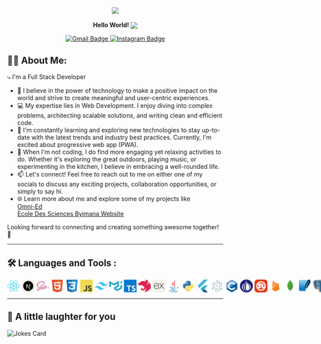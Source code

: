 <div id="header" align="center">
  <img src="https://media.giphy.com/media/M9gbBd9nbDrOTu1Mqx/giphy.gif" width="100"/>
</div>

<p style="font-weight: bold;" align="center">
Hello World! 
<img src="https://camo.githubusercontent.com/e8e7b06ecf583bc040eb60e44eb5b8e0ecc5421320a92929ce21522dbc34c891/68747470733a2f2f6d656469612e67697068792e636f6d2f6d656469612f6876524a434c467a6361737252346961377a2f67697068792e676966" align="center" width="30"/>
</p>

<div id="badges" align="center">
  <a href="mailto:habichristi@gmail.com">
    <img src="https://img.shields.io/badge/Gmail-blue?style=for-the-badge&logo=gmail&logoColor=white" alt="Gmail Badge"/>
  </a>
  <a href="https://www.instagram.com/__kaylesan__/">
    <img src="https://img.shields.io/badge/Instagram-red?style=for-the-badge&logo=instagram&logoColor=white" alt="Instagram Badge"/>
  </a>
</div>
<h2 style="font-weight: bold;" align="left">👩‍💻 About Me:</h2>

<p>⤷ I'm a Full Stack Developer</p>
<ul>
<li>
🚀 I believe in the power of technology to make a positive impact on the world and strive to create meaningful and user-centric experiences.
</li>
<li>
💻 My expertise lies in Web Development. I enjoy diving into complex problems, architecting scalable solutions, and writing clean and efficient code.
</li>
<li>
🌱 I'm constantly learning and exploring new technologies to stay up-to-date with the latest trends and industry best practices. Currently, I'm excited about  progressive web app (PWA).
</li>
<li>
🌟 When I'm not coding, I do find more engaging yet relaxing activities to do. Whether it's exploring the great outdoors, playing music, or experimenting in the kitchen, I believe in embracing a well-rounded life.
</li>
<li>
📫 Let's connect! Feel free to reach out to me on either one of my socials to discuss any exciting projects, collaboration opportunities, or simply to say hi.
</li>
<li>
🌐 Learn more about me and explore some of my projects like <br/>
<a href="https://omni-ed.vercel.app">Omni-Ed</a> <br/>
<a href="https://escbyimana.co.rw">Ecole Des Sciences Byimana Website</a>
</li>
</ul>
<p>
Looking forward to connecting and creating something awesome together! 🌈
</p>
<hr/>
<h2 style="font-weight: bold;">🛠  Languages and Tools :</h2>
<p style="display: flex; justify-content: space-around; align-items: center;">
  <img src="https://github.com/devicons/devicon/blob/master/icons/react/react-original.svg" title="react" alt="react" width="30" height="30"/>&nbsp;
  <img src="https://github.com/tandpfun/skill-icons/blob/main/icons/NextJS-Light.svg" title="Nextjs" alt="Nextjs" width="30" height="30"/>&nbsp;
  <img src="https://github.com/devicons/devicon/blob/master/icons/sass/sass-original.svg" title="sass" alt="sass" width="30" height="30"/>&nbsp;
  <img src="https://github.com/devicons/devicon/blob/master/icons/html5/html5-original.svg" title="html" alt="html" width="30" height="30"/>&nbsp;
  <img src="https://github.com/devicons/devicon/blob/master/icons/css3/css3-original.svg" title="css" alt="css" width="30" height="30"/>&nbsp;
  <img src="https://github.com/devicons/devicon/blob/master/icons/javascript/javascript-original.svg" title="javascript" alt="javascript" width="30" height="30"/>&nbsp;
  <img src="https://github.com/devicons/devicon/blob/master/icons/tailwindcss/tailwindcss-plain.svg" title="tailwindcss" alt="tailwindcss" width="30" height="30"/>&nbsp;
  <img src="https://github.com/devicons/devicon/blob/master/icons/materialui/materialui-plain.svg" title="materialui" alt="materialui" width="30" height="30"/>&nbsp;
  <img src="https://github.com/devicons/devicon/blob/master/icons/typescript/typescript-original.svg" title="typescript" alt="typescript" width="30" height="30"/>&nbsp;
  <img src="https://github.com/devicons/devicon/blob/master/icons/nestjs/nestjs-plain.svg" title="nestjs" alt="nestjs" width="30" height="30"/>&nbsp;
  <img src="https://github.com/tandpfun/skill-icons/blob/main/icons/ExpressJS-Light.svg" title="express" alt="express" width="30" height="30"/>&nbsp;
  <img src="https://github.com/devicons/devicon/blob/master/icons/java/java-original.svg" title="java" alt="java" width="30" height="30"/>&nbsp;
  <img src="https://github.com/devicons/devicon/blob/master/icons/python/python-original.svg" title="python" alt="python" width="30" height="30"/>&nbsp;
  <img src="https://github.com/devicons/devicon/blob/master/icons/flutter/flutter-original.svg" title="flutter" alt="flutter" width="30" height="30"/>&nbsp;
  <img src="https://github.com/devicons/devicon/blob/master/icons/electron/electron-original.svg" title="electron" alt="electron" width="30" height="30"/>&nbsp;
  <img src="https://github.com/devicons/devicon/blob/master/icons/c/c-original.svg" title="c" alt="c" width="30" height="30"/>&nbsp;
  <img src="https://github.com/devicons/devicon/blob/master/icons/perl/perl-original.svg" title="perl" alt="perl" width="30" height="30"/>&nbsp;
  <img src="https://github.com/tandpfun/skill-icons/blob/main/icons/Rust.svg" title="rust" alt="rust" width="30" height="30"/>&nbsp;
  <img src="https://github.com/devicons/devicon/blob/master/icons/firebase/firebase-plain.svg" title="firebase" alt="firebase" width="30" height="30"/>&nbsp;
  <img src="https://github.com/devicons/devicon/blob/master/icons/mongodb/mongodb-original.svg" title="mongodb" alt="mongodb" width="30" height="30"/>&nbsp;
  <img src="https://github.com/devicons/devicon/blob/master/icons/sqlite/sqlite-original.svg" title="sqlite" alt="sqlite" width="30" height="30"/>&nbsp;
  <img src="https://github.com/devicons/devicon/blob/master/icons/postgresql/postgresql-original.svg" title="postgresql" alt="postgresql" width="30" height="30"/>&nbsp;
</p>
<hr/>
<h2>🙊 A little laughter for you</h2>
<div>
<img src="https://readme-jokes.vercel.app/api?hideBorder" alt="Jokes Card">
</div>